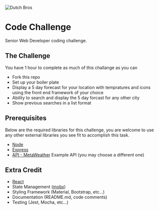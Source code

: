 ![Dutch Bros](https://files.dutchbros.com/StaticImages/Dutch_Bros_Logo.png)

# Code Challenge
Senior Web Developer coding challenge.

## The Challenge
You have 1 hour to complete as much of this challange as you can

- Fork this repo 
- Set up your boiler plate
- Display a 5 day forecast for your location with tempratures and icons using the front end framework of your choice
- Ability to search and display the 5 day forcast for any other city
- Show previous searches in a list format

## Prerequisites
Below are the required libraries for this challenge, you are welcome to use any other external libraries you see fit to accomplish this task.

* [Node](https://nodejs.org/en/)
* [Express](https://expressjs.com/)
* [API - MetaWeather](https://www.metaweather.com/api/) Example API (you may choose a different one)

## Extra Credit

* [React](https://reactjs.org/)
* State Management ([mobx](https://github.com/mobxjs/mobx))
* Styling Framework (Material, Bootstrap, etc...)
* Documentation (README.md, code comments)
* Testing (Jest, Mocha, etc...)
